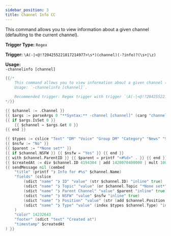 ```yaml
---
sidebar_position: 3
title: Channel Info CC
---
```


This command allows you to view information about a given channel (defaulting to the current channel).

**Trigger Type:** `Regex`

**Trigger:** `\A(-|<@!?204255221017214977>\s*)(channel)(-?info)?(\s+|\z)`

**Usage:**  
`-channelinfo [channel]`

```go
{{/*
	This command allows you to view information about a given channel (defaulting to the current channel).
	Usage: `-channelinfo [channel]`.

	Recommended trigger: Regex trigger with trigger `\A(-|<@!?204255221017214977>\s*)(channel)(-?info)?(\s+|\z)`
*/}}

{{ $channel := .Channel }}
{{ $args := parseArgs 0 "**Syntax:** -channel [channel]" (carg "channel" "channel") }}
{{ if $args.IsSet 0 }}
	{{ $channel = $args.Get 0 }}
{{ end }}

{{ $types := cslice "Text" "DM" "Voice" "Group DM" "Category" "News" "Store" }}
{{ $nsfw := "No" }}
{{ $parent := "*None set*" }}
{{ if $channel.NSFW }} {{ $nsfw = "Yes" }} {{ end }}
{{ with $channel.ParentID }} {{ $parent = printf "<#%d>" . }} {{ end }}
{{ $createdAt := div $channel.ID 4194304 | add 1420070400000 | mult 1000000 | toDuration | (newDate 1970 1 1 0 0 0).Add }}
{{ sendMessage nil (cembed
	"title" (printf "❯ Info for #%s" $channel.Name)
	"fields" (cslice
		(sdict "name" "❯ ID" "value" (str $channel.ID) "inline" true)
		(sdict "name" "❯ Topic" "value" (or $channel.Topic "*None set*") "inline" true)
		(sdict "name" "❯ Parent Channel" "value" $parent "inline" true)
		(sdict "name" "❯ NSFW" "value" $nsfw "inline" true)
		(sdict "name" "❯ Position" "value" (str (add $channel.Position 1)) "inline" true)
		(sdict "name" "❯ Type" "value" (index $types $channel.Type) "inline" true)
	)
	"color" 14232643
	"footer" (sdict "text" "Created at")
	"timestamp" $createdAt
) }}
```

